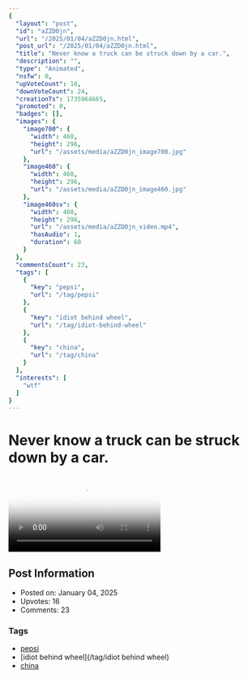 ```yaml
---
{
  "layout": "post",
  "id": "aZZD0jn",
  "url": "/2025/01/04/aZZD0jn.html",
  "post_url": "/2025/01/04/aZZD0jn.html",
  "title": "Never know a truck can be struck down by a car.",
  "description": "",
  "type": "Animated",
  "nsfw": 0,
  "upVoteCount": 16,
  "downVoteCount": 24,
  "creationTs": 1735964665,
  "promoted": 0,
  "badges": [],
  "images": {
    "image700": {
      "width": 460,
      "height": 296,
      "url": "/assets/media/aZZD0jn_image700.jpg"
    },
    "image460": {
      "width": 460,
      "height": 296,
      "url": "/assets/media/aZZD0jn_image460.jpg"
    },
    "image460sv": {
      "width": 460,
      "height": 296,
      "url": "/assets/media/aZZD0jn_video.mp4",
      "hasAudio": 1,
      "duration": 60
    }
  },
  "commentsCount": 23,
  "tags": [
    {
      "key": "pepsi",
      "url": "/tag/pepsi"
    },
    {
      "key": "idiot behind wheel",
      "url": "/tag/idiot-behind-wheel"
    },
    {
      "key": "china",
      "url": "/tag/china"
    }
  ],
  "interests": [
    "wtf"
  ]
}
---
```


# Never know a truck can be struck down by a car.

<video controls playsinline loop poster="/assets/media/aZZD0jn_image460.jpg">
  <source src="/assets/media/aZZD0jn_video.mp4" type="video/mp4">
  Your browser does not support the video tag.
</video>

## Post Information

- Posted on: January 04, 2025
- Upvotes: 16
- Comments: 23

### Tags

- [pepsi](/tag/pepsi)
- [idiot behind wheel](/tag/idiot behind wheel)
- [china](/tag/china)
